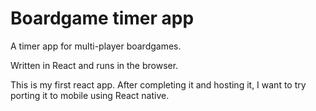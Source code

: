 # Boardgame timer app

A timer app for multi-player boardgames.

Written in React and runs in the browser.

This is my first react app. After completing it and hosting it, I want to try porting it to mobile using React native.